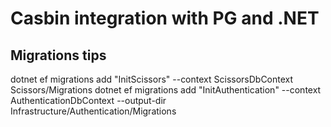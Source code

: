 # Casbin integration with PG and .NET

## Migrations tips
dotnet ef migrations add "InitScissors" --context ScissorsDbContext Scissors/Migrations
dotnet ef migrations add "InitAuthentication" --context AuthenticationDbContext --output-dir Infrastructure/Authentication/Migrations